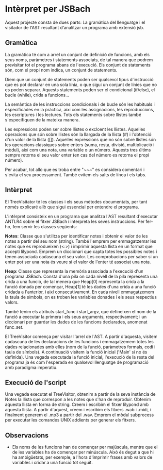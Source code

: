 # Intèrpret per JSBach

Aquest projecte consta de dues parts: La gramàtica del llenguatge i el visitador de l'AST resultant d'analitzar un programa amb extensió jsb.

## Gramàtica

La gramàtica té com a arrel un conjunt de definició de funcions, amb els seus noms, paràmetres i statements associats, de tal manera que podrem previsitar tot el programa abans de l'execució. Els conjunt de statements són, com el propi nom indica, un conjunt de statements.

Diem que un conjunt de statements poden ser qualsevol tipus d'instrucció que es pot declarar en una sola línia, o que sigui un conjunt de línies que no es poden separar. Aquests statements poden ser el condicional (if/else), el bucle (while), crida a funcions...

La semàntica de les instruccions condicionals i de bucle són les habituals i especificades en la pràctica, així com les assignacions, les reproduccions, les escriptures i les lectures. Tots els statements sobre llistes també s'especifiquen de la mateixa manera.

Les expressions poden ser sobre llistes o excloent les llistes. Aquelles operacions que són sobre llistes són la llargada de la llista (#) i l'obtenció d'un valor de la llista ([]). Aquelles expressions que no són sobre llistes són les operacions clàssiques sobre enters (suma, resta, divisió, multiplicació i mòdul), així com una nota, una variable o un número. Aquests tres últims sempre retorna el seu valor enter (en cas del número es retorna el propi número).

Per acabar, tot allò que es troba entre "~~~" es considera comentari i s'evita el seu processament. També evitem els salts de línea i els tabs.

## Intèrpret

El TreeVisitator té les classes i els seus mètodes documentats, per tant només explicaré allò que sigui essencial per entendre el programa.

L'intèrpret consisteix en un programa que analitza l'AST resultant d'executar ANTLR4 sobre el fitxer JSBach i interpreta les seves instruccions. Per fer-ho, fem servir les classes següents:

**Notes**: Classe que s'utilitza per identificar notes i obtenir el valor de les notes a partir del seu nom (string). També l'emprem per emmagatzemar les notes que es reprodueixen (<:>) i imprimir aquesta llista en un format que accepti lilypond. Emprem un diccionari que capta totes les possibles notes i tenen associada cadascuna el seu valor. Les comprobacions per saber si un enter pot ser una nota és veure si el valor de l'enter té associat una nota.

**Heap**: Classe que representa la memòria associada a l'execució d'un programa JSBach. Consta d'una pila on cada nivell de la pila representa una crida a una funció, de tal menera que Heap[0] representa la crida a la funció donada per començar, Heap[1] té les dades d'una crida a una funció cridada a l'anterior, i així consecutivament. En cada nivell emmagatzemem la taula de símbols, on es troben les variables donades i els seus respectius valors.

També tenim els atributs start_func i start_argv, que defineixen el nom de la funció a executar la primera i els seus arguments, respectivament; i un diccionari per guardar les dades de les funcions declarades, anomenat func_set.

El TreeVisitor comença per visitar l'arrel de l'AST. A partir d'aquesta, visitem cadascuna de les declaracions de les funcions i emmagatzemem totes les dades relacionades amb elles (nom de la funció, paràmetres formals, codi i taula de símbols). A continuació visitem la funció inicial ('Main' si no és definida). Una vegada executada la funció inicial, l'execució de la resta del programa ja és com l'esperada en qualsevol llenguatge de programació amb paradigma imperatiu.

## Execució de l'script

Una vegada executat el TreeVisitor, obtenim a partir de la seva instància de Notes la llista que correspon a les notes que s'han de reproduir. Obtenim aquesta llista en forma de string. Creem i escribim el fitxer lilypond amb aquesta llista. A partir d'aquest, creem i escribim els fitxers .wab i .midi, i finalment generem el .mp3 a partir del .wav. Emprem el mòdul subprocess per executar les comandes UNIX addients per generar els fitxers.

## Observacions

- Els noms de les funcions han de començar per majúscula, mentre que el de les variables ha de començar per minúscula. Això és degut a que hi ha ambigüetats, per exemple, a l'hora d'imprimir frases amb valors de variables i cridar a una funció tot seguit. 
